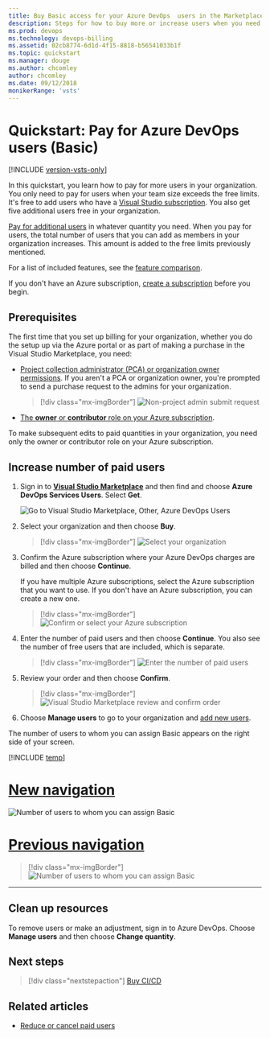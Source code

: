 ```yaml
---
title: Buy Basic access for your Azure DevOps  users in the Marketplace
description: Steps for how to buy more or increase users when you need more than the free amount via the Visual Studio Marketplace
ms.prod: devops
ms.technology: devops-billing
ms.assetid: 02cb8774-6d1d-4f15-8818-b56541033b1f
ms.topic: quickstart
ms.manager: douge
ms.author: chcomley
author: chcomley
ms.date: 09/12/2018
monikerRange: 'vsts'
---
```


# Quickstart: Pay for Azure DevOps users (Basic) 

[!INCLUDE [version-vsts-only](../../_shared/version-vsts-only.md)]

In this quickstart, you learn how to pay for more users in your organization. You only need to pay for users when your team size exceeds the free limits. It's free to add users who have a [Visual Studio subscription](https://visualstudio.microsoft.com/subscriptions/). You also get five additional users free in your organization.

[Pay for additional users](https://marketplace.visualstudio.com/items?itemName=ms.vss-vstsuser) in whatever quantity you need. When you pay for users, the total number of users that you can add as members in your organization increases. This amount is added to the free limits previously mentioned.

For a list of included features, see the [feature comparison](https://visualstudio.microsoft.com/team-services/compare-features/).

If you don't have an Azure subscription, [create a subscription](https://azure.microsoft.com/pricing/purchase-options/) before you begin.

## Prerequisites

The first time that you set up billing for your organization, whether you do the setup up via the Azure portal or as part of making a purchase in the Visual Studio Marketplace, you need:

* [Project collection administrator (PCA) or organization owner permissions](../accounts/faq-add-delete-users.md#find-owner). If you aren't a PCA or organization owner, you're prompted to send a purchase request to the admins for your organization.

   > [!div class="mx-imgBorder"]
![Non-project admin submit request](_img/buy-more-basic-access/non-organization-admin-purchase-request.png)

* [The **owner** or **contributor** role on your Azure subscription](add-backup-billing-managers.md).

To make subsequent edits to paid quantities in your organization, you need only the owner or contributor role on your Azure subscription.

<a name="buy-access-vs-marketplace"></a>

## Increase number of paid users

1. Sign in to [**Visual Studio Marketplace**](https://marketplace.visualstudio.com/items?itemName=ms.vss-vstsuser) and then find and choose **Azure DevOps Services Users**. Select **Get**.


   ![Go to Visual Studio Marketplace, Other, Azure DevOps Users](_img/buy-more-basic-access/marketplace-choose-get.png)

2. Select your organization and then choose **Buy**.

   > [!div class="mx-imgBorder"]
![Select your organization](_img/buy-more-basic-access/marketplace-choose-buy.png)

3. Confirm the Azure subscription where your Azure DevOps charges are billed and then choose **Continue**.

   If you have multiple Azure subscriptions, select the Azure subscription that you want to use. If you don't have an Azure subscription, you can create a new one.

   > [!div class="mx-imgBorder"]
![Confirm or select your Azure subscription](_img/buy-more-basic-access/marketplace-confirm-subscription.png)

4. Enter the number of paid users and then choose **Continue**. You also see the number of free users that are included, which is separate.

   > [!div class="mx-imgBorder"]
![Enter the number of paid users](_img/buy-more-basic-access/marketplace-select-number-of-users.png)

5. Review your order and then choose **Confirm**.

   > [!div class="mx-imgBorder"]
![Visual Studio Marketplace review and confirm order](_img/buy-more-basic-access/marketplace-choose-confirm.png)

6. Choose **Manage users** to go to your organization and [add new users](../accounts/add-organization-users.md).

The number of users to whom you can assign Basic appears on the right side of your screen.

[!INCLUDE [temp](../../_shared/new-navigation.md)]

# [New navigation](#tab/new-nav)

   ![Number of users to whom you can assign Basic](_img/buy-more-basic-access/users-summary.png)

# [Previous navigation](#tab/previous-nav)

   > [!div class="mx-imgBorder"]
![Number of users to whom you can assign Basic](_img/buy-more-basic-access/vsts-manage-users.png)

---

## Clean up resources

To remove users or make an adjustment, sign in to Azure DevOps. Choose **Manage users** and then choose **Change quantity**.

## Next steps

> [!div class="nextstepaction"]
> [Buy CI/CD](buy-more-build-vs.md#prerequisites)

## Related articles

* [Reduce or cancel paid users](reduce-cancel-paid-users.md)
